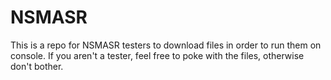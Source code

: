 # NSMASR
This is a repo for NSMASR testers to download files in order to run them on console. If you aren't a tester, feel free to poke with the files, otherwise don't bother.

